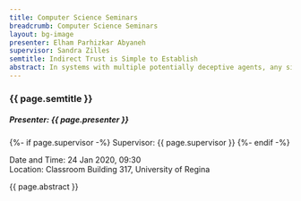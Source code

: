 ```yaml
---
title: Computer Science Seminars
breadcrumb: Computer Science Seminars
layout: bg-image
presenter: Elham Parhizkar Abyaneh
supervisor: Sandra Zilles
semtitle: Indirect Trust is Simple to Establish
abstract: In systems with multiple potentially deceptive agents, any single agent may have to assess the trustworthiness of other agents in order to decide with which agents to interact. In this context, indirect trust refers to trust established through third-party advice. Since the advisers themselves may be deceptive, agents need a mechanism to assess advice. We evaluate existing methods for computing indirect trust, demonstrating that the best ones tend to be of prohibitively large complexity. We propose a new method for computing indirect trust, based on a simple prediction with expert advice strategy as is often used in online learning. This method either competes with or outperforms all tested systems in the vast majority of the settings we simulated, while scaling substantially better.
---
```

<div class="card text-center">
  <h3 class="card-header">
    {{ page.semtitle }}
  </h3>
  <div class="card-body">
    <h5>Presenter: {{ page.presenter }}</h5>
    {%- if page.supervisor -%}
      <h7>Supervisor: {{ page.supervisor }}</h7>
    {%- endif -%}
    <p></p>
    <h7>Date and Time: 24 Jan 2020, 09:30</h7><br />
    <h7>Location: Classroom Building 317, University of Regina</h7>
    <p></p>
    <p class="text-justify">{{ page.abstract }}</p>
  </div>
</div>
